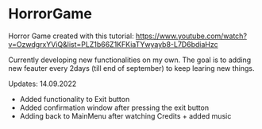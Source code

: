 # HorrorGame
Horror Game created with this tutorial: https://www.youtube.com/watch?v=OzwdgrxYViQ&list=PLZ1b66Z1KFKiaTYwyayb8-L7D6bdiaHzc

Currently developing new functionalities on my own. The goal is to adding new feauter every 2days (till end of september) to keep learing new things.

Updates:
14.09.2022
* Added functionality to Exit button
* Added confirmation window after pressing the exit button
* Adding back to MainMenu after watching Credits + added music
